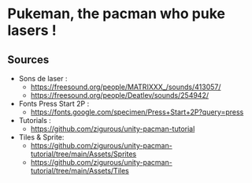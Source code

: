 # Pukeman, the pacman who puke lasers !

## Sources

- Sons de laser :
	- https://freesound.org/people/MATRIXXX_/sounds/413057/
	- https://freesound.org/people/Deatlev/sounds/254942/
- Fonts Press Start 2P :
	- https://fonts.google.com/specimen/Press+Start+2P?query=press
- Tutorials :
	- https://github.com/zigurous/unity-pacman-tutorial
- Tiles & Sprite:
	- https://github.com/zigurous/unity-pacman-tutorial/tree/main/Assets/Sprites
	- https://github.com/zigurous/unity-pacman-tutorial/tree/main/Assets/Tiles


